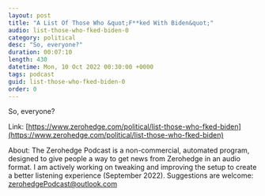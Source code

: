 ```yaml
---
layout: post
title: "A List Of Those Who &quot;F**ked With Biden&quot;"
audio: list-those-who-fked-biden-0
category: political
desc: "So, everyone?"
duration: 00:07:10
length: 430
datetime: Mon, 10 Oct 2022 00:30:00 +0000
tags: podcast
guid: list-those-who-fked-biden-0
order: 0
---
```

So, everyone?

Link: [https://www.zerohedge.com/political/list-those-who-fked-biden](https://www.zerohedge.com/political/list-those-who-fked-biden)

About: The Zerohedge Podcast is a non-commercial, automated program, designed to give people a way to get news from Zerohedge in an audio format.  I am actively working on tweaking and improving the setup to create a better listening experience (September 2022).  Suggestions are welcome: [zerohedgePodcast@outlook.com](mailto:zerohedgePodcast@outlook.com)